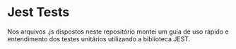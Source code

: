 ﻿# Jest Tests

Nos arquivos .js dispostos neste repositório montei um guia de uso rápido e entendimento dos testes unitários utilizando a biblioteca JEST.
